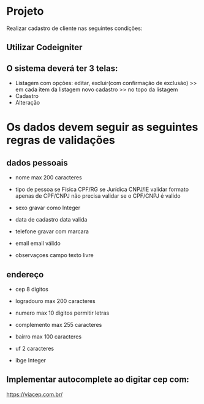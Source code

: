 
# Projeto

Realizar cadastro de cliente nas seguintes condições:

## Utilizar Codeigniter

## O sistema deverá ter 3 telas:
- Listagem com opções: 
 editar, excluir(com confirmação de exclusão) >> em cada item da listagem
 novo cadastro >> no topo da listagem
- Cadastro
- Alteração

# Os dados devem seguir as seguintes regras de validações

## dados pessoais
- nome 
 max 200 caracteres

- tipo de pessoa
 se Física CPF/RG
 se Jurídica CNPJ/IE
 validar formato apenas de CPF/CNPJ
 não precisa validar se o CPF/CNPJ é valido

- sexo 
 gravar como Integer

- data de cadastro
 data valida

- telefone
 gravar com marcara

- email
 email válido 

- observaçoes
 campo texto livre

## endereço
- cep
 8 digitos

- logradouro
 max 200 caracteres

- numero
 max 10 digitos
 permitir letras 

- complemento
 max 255 caracteres

- bairro 
 max 100 caracteres

- uf
 2 caracteres

- ibge
 Integer

## Implementar autocomplete ao digitar cep com:
https://viacep.com.br/
